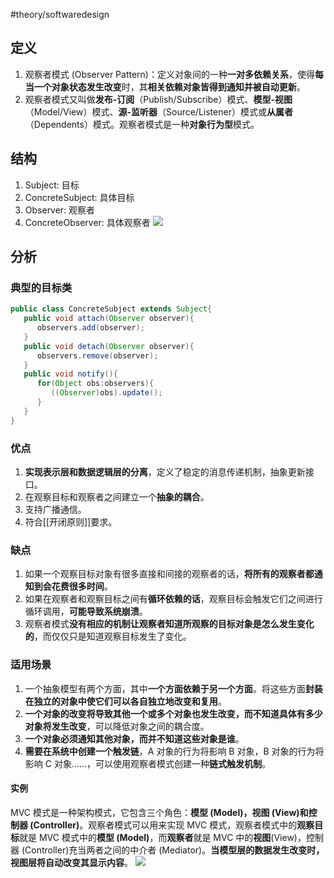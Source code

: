 #theory/softwaredesign

## 定义
1. 观察者模式 (Observer Pattern)：定义对象间的一种**一对多依赖关系**，使得**每当一个对象状态发生改变**时，其**相关依赖对象皆得到通知并被自动更新**。
2. 观察者模式又叫做**发布-订阅**（Publish/Subscribe）模式、**模型-视图**（Model/View）模式、**源-监听器**（Source/Listener）模式或**从属者**（Dependents）模式。观察者模式是一种**对象行为型**模式。

## 结构
1. Subject: 目标
2. ConcreteSubject: 具体目标
3. Observer: 观察者
4. ConcreteObserver: 具体观察者
![](https://spricoder.oss-cn-shanghai.aliyuncs.com/2021-Software-System-Design/img/lec06/2.png)

## 分析
### 典型的目标类
```java
public class ConcreteSubject extends Subject{
   public void attach(Observer observer){
      observers.add(observer);
   }
   public void detach(Observer observer){
      observers.remove(observer);
   }
   public void notify(){
      for(Object obs:observers){
         ((Observer)obs).update();
      }
   }
}
```

### 优点
1. **实现表示层和数据逻辑层的分离**，定义了稳定的消息传递机制，抽象更新接口。
2. 在观察目标和观察者之间建立一个**抽象的耦合**。
3. 支持广播通信。
4. 符合[[开闭原则]]要求。

### 缺点
1. 如果一个观察目标对象有很多直接和间接的观察者的话，**将所有的观察者都通知到会花费很多时间**。
2. 如果在观察者和观察目标之间有**循环依赖的话**，观察目标会触发它们之间进行循环调用，**可能导致系统崩溃**。
3. 观察者模式**没有相应的机制让观察者知道所观察的目标对象是怎么发生变化的**，而仅仅只是知道观察目标发生了变化。

### 适用场景
1. 一个抽象模型有两个方面，其中**一个方面依赖于另一个方面**。将这些方面**封装在独立的对象中使它们可以各自独立地改变和复用**。
2. **一个对象的改变将导致其他一个或多个对象也发生改变，而不知道具体有多少对象将发生改变**，可以降低对象之间的耦合度。
3. **一个对象必须通知其他对象，而并不知道这些对象是谁**。
4. **需要在系统中创建一个触发链**，A 对象的行为将影响 B 对象，B 对象的行为将影响 C 对象……，可以使用观察者模式创建一种**链式触发机制**。

#### 实例
MVC 模式是一种架构模式，它包含三个角色：**模型 (Model)，视图 (View)和控制器 (Controller)**。观察者模式可以用来实现 MVC 模式，观察者模式中的**观察目标**就是 MVC 模式中的**模型 (Model)**，而**观察者**就是 MVC 中的**视图**(View)，控制器 (Controller)充当两者之间的中介者 (Mediator)。**当模型层的数据发生改变时，视图层将自动改变其显示内容**。
![](https://spricoder.oss-cn-shanghai.aliyuncs.com/2021-Software-System-Design/img/lec06/7.png)